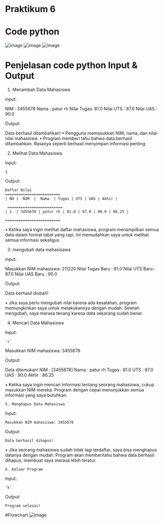 # Praktikum 6
# Code python
![image](https://github.com/user-attachments/assets/4a41adc0-9d1c-4405-90d0-64d4ad177984)
![image](https://github.com/user-attachments/assets/06e38db6-09b3-4abe-a914-db578d207800)
![image](https://github.com/user-attachments/assets/5192b4b9-a7f6-4532-b93b-54950503483e)

# Penjelasan code python Input & Output

  1. Menambah Data Mahasiswa

input:

   NIM        : 3455678
   Nama       : patur rh 
   Nilai Tugas: 81.0
   Nilai UTS  : 87.0
   Nilai UAS  : 90.0

 Output: 
   
   Data berhasil ditambahkan!
• Pengguna memasukkan NIM, nama, dan nilai-nilai mahasiswa.
• Program memberi tahu bahwa data berhasil ditambahkan. Rasanya seperti berhasil menyimpan informasi penting  
 
   2. Melihat Data Mahasiswa

Input:

  `1`
  
Output:

    Daftar Nilai
    =========================
    | NO |  NIM  |  Nama  | Tugas | UTS | UAS | Akhir |
 
     =========================
    | 1  | 3455678 | patur rh | 81.0 | 87.0 | 90.0 | 86.25 |
 
    =========================
  
• Ketika saya ingin melihat daftar mahasiswa, program menampilkan semua data dalam format tabel yang rapi. Ini memudahkan saya untuk melihat semua informasi sekaligus. 
  
   3. mengubah data mahasisawa

input:

   Masukkan NIM mahasiswa: 211220
   Nilai Tugas Baru      : 81.0
   Nilai UTS Baru        : 87.0
   Nilai UAS Baru        : 90.0

Output:

   Data berhasil diubah!
   
• Jika saya perlu mengubah nilai karena ada kesalahan, program memungkinkan saya untuk melakukannya dengan mudah.
Setelah mengubah, saya merasa tenang karena data sekarang sudah benar.

   4. Mencari Data Mahasiswa

Input:

    `c`
   Masukkan NIM mahasiswa: 3455678

Output: 

   Data ditemukan!
   NIM   : [3455678]
   Nama  : patur rh 
   Tugas : 81.0
   UTS   : 87.0
   UAS   : 90.0
   Akhir : 86.25

• Ketika saya ingin mencari informasi tentang seorang mahasiswa, 
cukup masukkan NIM mereka. Program dengan cepat menunjukkan semua informasi yang saya butuhkan.
    
    5. Menghapus Data Mahasiswa

Input:

    Masukkan NIM mahasiswa: 3455678

Output:

    Data berhasil dihapus!
• Jika seorang mahasiswa sudah tidak lagi terdaftar, saya bisa menghapus datanya dengan mudah.
Program akan memberitahu bahwa data berhasil dihapus, membuat saya merasa lebih teratur.

    6. Keluar Program

Input:

    'k'

Output:

    Program selesai!

#Flowchart 
![image](https://github.com/user-attachments/assets/25d64761-a638-4c1c-9804-8b7b02675f41)

